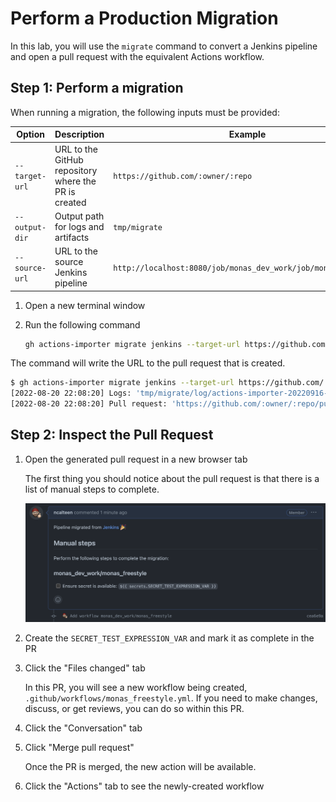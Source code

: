 # Perform a Production Migration

In this lab, you will use the `migrate` command to convert a Jenkins pipeline
and open a pull request with the equivalent Actions workflow.

## Step 1: Perform a migration

When running a migration, the following inputs must be provided:

| Option         | Description                                          | Example                                                        |
| -------------- | ---------------------------------------------------- | -------------------------------------------------------------- |
| `--target-url` | URL to the GitHub repository where the PR is created | `https://github.com/:owner/:repo`                              |
| `--output-dir` | Output path for logs and artifacts                   | `tmp/migrate`                                                  |
| `--source-url` | URL to the source Jenkins pipeline                   | `http://localhost:8080/job/monas_dev_work/job/monas_freestyle` |

1. Open a new terminal window
2. Run the following command

   ```bash
   gh actions-importer migrate jenkins --target-url https://github.com/ncalteen-migrations/actions-importer-lab --output-dir tmp/migrate --source-url http://localhost:8080/job/monas_dev_work/job/monas_freestyle
   ```

The command will write the URL to the pull request that is created.

```bash
$ gh actions-importer migrate jenkins --target-url https://github.com/:owner/:repo --output-dir tmp/migrate --source-url http://localhost:8080/job/monas_dev_work/job/monas_freestyle
[2022-08-20 22:08:20] Logs: 'tmp/migrate/log/actions-importer-20220916-014033.log'
[2022-08-20 22:08:20] Pull request: 'https://github.com/:owner/:repo/pull/1'
```

## Step 2: Inspect the Pull Request

1. Open the generated pull request in a new browser tab

   The first thing you should notice about the pull request is that there is a
   list of manual steps to complete.

   ![PR with manual steps](./images/pr.png)

2. Create the `SECRET_TEST_EXPRESSION_VAR` and mark it as complete in the PR

3. Click the "Files changed" tab

   In this PR, you will see a new workflow being created,
   `.github/workflows/monas_freestyle.yml`. If you need to make changes,
   discuss, or get reviews, you can do so within this PR.

4. Click the "Conversation" tab
5. Click "Merge pull request"

   Once the PR is merged, the new action will be available.

6. Click the "Actions" tab to see the newly-created workflow
